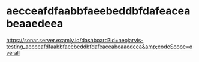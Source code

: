 # aecceafdfaabbfaeebeddbfdafeaceabeaaedeea
https://sonar.server.examly.io/dashboard?id=neojarvis-testing_aecceafdfaabbfaeebeddbfdafeaceabeaaedeea&amp;codeScope=overall
